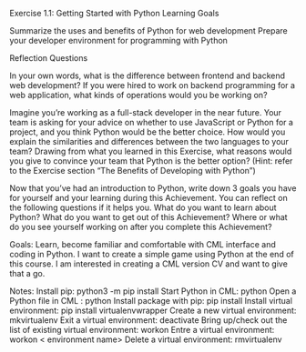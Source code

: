 Exercise 1.1: Getting Started with Python
Learning Goals

Summarize the uses and benefits of Python for web development
Prepare your developer environment for programming with Python

Reflection Questions

In your own words, what is the difference between frontend and backend web development? If you were hired to work on backend programming for a web application, what kinds of operations would you be working on?

Imagine you’re working as a full-stack developer in the near future. Your team is asking for your advice on whether to use JavaScript or Python for a project, and you think Python would be the better choice. How would you explain the similarities and differences between the two languages to your team? Drawing from what you learned in this Exercise, what reasons would you give to convince your team that Python is the better option?
(Hint: refer to the Exercise section “The Benefits of Developing with Python”)

Now that you’ve had an introduction to Python, write down 3 goals you have for yourself and your learning during this Achievement. You can reflect on the following questions if it helps you. What do you want to learn about Python? What do you want to get out of this Achievement? Where or what do you see yourself working on after you complete this Achievement?

Goals:
Learn, become familiar and comfortable with CML interface and coding in Python.
I want to create a simple game using Python at the end of this course.
I am interested in creating a CML version CV and want to give that a go.

Notes:
Install pip: python3 -m pip install
Start Python in CML: python
Open a Python file in CML : python <file name>
Install package with pip: pip install <package name>
Install virtual environment: pip install virtualenvwrapper
Create a new virtual environment: mkvirtualenv <environment name>
Exit a virtual environment: deactivate
Bring up/check out the list of existing virtual environment: workon
Entre a virtual environment: workon < environment name>
Delete a virtual environment: rmvirtualenv <enviroment name>
